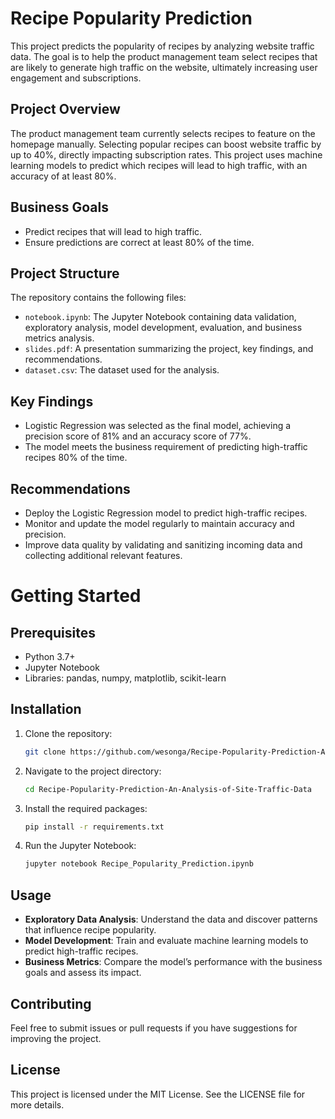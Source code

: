 # Recipe Popularity Prediction

This project predicts the popularity of recipes by analyzing website traffic data. The goal is to help the product management team select recipes that are likely to generate high traffic on the website, ultimately increasing user engagement and subscriptions.

## Project Overview

The product management team currently selects recipes to feature on the homepage manually. Selecting popular recipes can boost website traffic by up to 40%, directly impacting subscription rates. This project uses machine learning models to predict which recipes will lead to high traffic, with an accuracy of at least 80%.

## Business Goals

- Predict recipes that will lead to high traffic.
- Ensure predictions are correct at least 80% of the time.

## Project Structure

The repository contains the following files:

- `notebook.ipynb`: The Jupyter Notebook containing data validation, exploratory analysis, model development, evaluation, and business metrics analysis.
- `slides.pdf`: A presentation summarizing the project, key findings, and recommendations.
- `dataset.csv`: The dataset used for the analysis.

## Key Findings

- Logistic Regression was selected as the final model, achieving a precision score of 81% and an accuracy score of 77%.
- The model meets the business requirement of predicting high-traffic recipes 80% of the time.

## Recommendations

- Deploy the Logistic Regression model to predict high-traffic recipes.
- Monitor and update the model regularly to maintain accuracy and precision.
- Improve data quality by validating and sanitizing incoming data and collecting additional relevant features.

# Getting Started

## Prerequisites

- Python 3.7+
- Jupyter Notebook
- Libraries: pandas, numpy, matplotlib, scikit-learn

## Installation

1. Clone the repository:

    ```bash
    git clone https://github.com/wesonga/Recipe-Popularity-Prediction-An-Analysis-of-Site-Traffic-Data.git
    ```

2. Navigate to the project directory:

    ```bash
    cd Recipe-Popularity-Prediction-An-Analysis-of-Site-Traffic-Data
    ```

3. Install the required packages:

    ```bash
    pip install -r requirements.txt
    ```

4. Run the Jupyter Notebook:

    ```bash
    jupyter notebook Recipe_Popularity_Prediction.ipynb
    ```

## Usage

- **Exploratory Data Analysis**: Understand the data and discover patterns that influence recipe popularity.
- **Model Development**: Train and evaluate machine learning models to predict high-traffic recipes.
- **Business Metrics**: Compare the model’s performance with the business goals and assess its impact.

## Contributing

Feel free to submit issues or pull requests if you have suggestions for improving the project.

## License

This project is licensed under the MIT License. See the LICENSE file for more details.

